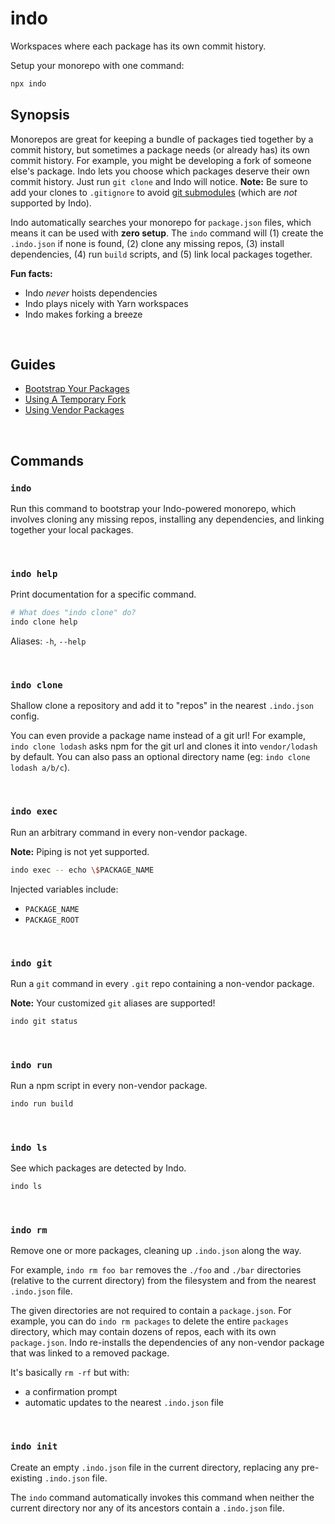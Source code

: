 # indo

Workspaces where each package has its own commit history.

Setup your monorepo with one command:

```sh
npx indo
```

## Synopsis

Monorepos are great for keeping a bundle of packages tied together by a commit history, but sometimes a package needs (or already has) its own commit history. For example, you might be developing a fork of someone else's package. Indo lets you choose which packages deserve their own commit history. Just run `git clone` and Indo will notice. **Note:** Be sure to add your clones to `.gitignore` to avoid [git submodules](https://git-scm.com/book/en/v2/Git-Tools-Submodules) (which are *not* supported by Indo).

Indo automatically searches your monorepo for `package.json` files, which means it can be used with **zero setup**. The `indo` command will (1) create the `.indo.json` if none is found, (2) clone any missing repos, (3) install dependencies, (4) run `build` scripts, and (5) link local packages together.

**Fun facts:**

- Indo *never* hoists dependencies
- Indo plays nicely with Yarn workspaces
- Indo makes forking a breeze

&nbsp;

## Guides

- [Bootstrap Your Packages](./docs/bootstrap.md)
- [Using A Temporary Fork](./docs/using-a-temporary-fork.md)
- [Using Vendor Packages](./docs/using-vendor.md)

&nbsp;

## Commands

### `indo`

Run this command to bootstrap your Indo-powered monorepo, which involves
cloning any missing repos, installing any dependencies, and linking together your
local packages.

&nbsp;

### `indo help`

Print documentation for a specific command.

```sh
# What does "indo clone" do?
indo clone help
```

Aliases: `-h`, `--help`

&nbsp;

### `indo clone`

Shallow clone a repository and add it to "repos" in the nearest `.indo.json` config.

You can even provide a package name instead of a git url! For example, `indo clone lodash`
asks npm for the git url and clones it into `vendor/lodash` by default. You can also pass
an optional directory name (eg: `indo clone lodash a/b/c`).

&nbsp;

### `indo exec`

Run an arbitrary command in every non-vendor package.

**Note:** Piping is not yet supported.

```sh
indo exec -- echo \$PACKAGE_NAME
```

Injected variables include:
- `PACKAGE_NAME`
- `PACKAGE_ROOT`

&nbsp;

### `indo git`

Run a `git` command in every `.git` repo containing a non-vendor package.

**Note:** Your customized `git` aliases are supported!

```sh
indo git status
```

&nbsp;

### `indo run`

Run a npm script in every non-vendor package.

```sh
indo run build
```

&nbsp;

### `indo ls`

See which packages are detected by Indo.

```sh
indo ls
```

&nbsp;

### `indo rm`

Remove one or more packages, cleaning up `.indo.json` along the way.

For example, `indo rm foo bar` removes the `./foo` and `./bar` directories (relative to the current directory) from the filesystem and from the nearest `.indo.json` file.

The given directories are not required to contain a `package.json`. For example, you can do `indo rm packages`
to delete the entire `packages` directory, which may contain dozens of repos, each with its own `package.json`. Indo re-installs the dependencies of any non-vendor package that was linked to a removed package.

It's basically `rm -rf` but with:
- a confirmation prompt
- automatic updates to the nearest `.indo.json` file

&nbsp;

### `indo init`

Create an empty `.indo.json` file in the current directory, replacing any pre-existing `.indo.json` file.

The `indo` command automatically invokes this command when neither the current directory nor any of
its ancestors contain a `.indo.json` file.
